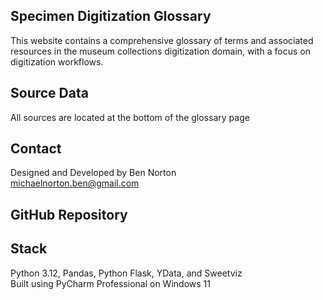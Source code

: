 ## Specimen Digitization Glossary
This website contains a comprehensive glossary of terms and associated resources in the museum collections digitization domain, with a focus on digitization workflows.

## Source Data
All sources are located at the bottom of the glossary page

## Contact
Designed and Developed by Ben Norton  
[michaelnorton.ben@gmail.com](mailto:michaelnorton.ben@gmail.com)

## GitHub Repository


## Stack
Python 3.12, Pandas, Python Flask, YData, and Sweetviz  
Built using PyCharm Professional on Windows 11

